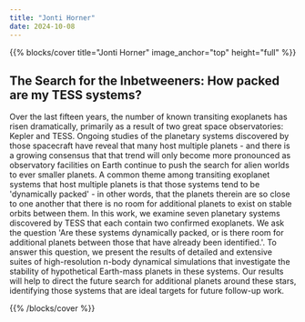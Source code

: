 ```yaml
---
title: "Jonti Horner"
date: 2024-10-08
---
```


{{% blocks/cover title="Jonti Horner" image_anchor="top" height="full" %}}

## The Search for the Inbetweeners: How packed are my TESS systems?

Over the last fifteen years, the number of known transiting exoplanets has risen dramatically, primarily as a result of two great space observatories: Kepler and TESS. Ongoing studies of the planetary systems discovered by those spacecraft have reveal that many host multiple planets - and there is a growing consensus that that trend will only become more pronounced as observatory facilities on Earth continue to push the search for alien worlds to ever smaller planets. A common theme among transiting exoplanet systems that host multiple planets is that those systems tend to be 'dynamically packed' - in other words, that the planets therein are so close to one another that there is no room for additional planets to exist on stable orbits between them. In this work, we examine seven planetary systems discovered by TESS that each contain two confirmed exoplanets. We ask the question 'Are these systems dynamically packed, or is there room for additional planets between those that have already been identified.'. To answer this question, we present the results of detailed and extensive suites of high-resolution n-body dynamical simulations that investigate the stability of hypothetical Earth-mass planets in these systems. Our results will help to direct the future search for additional planets around these stars, identifying those systems that are ideal targets for future follow-up work.

{{% /blocks/cover %}}
                    